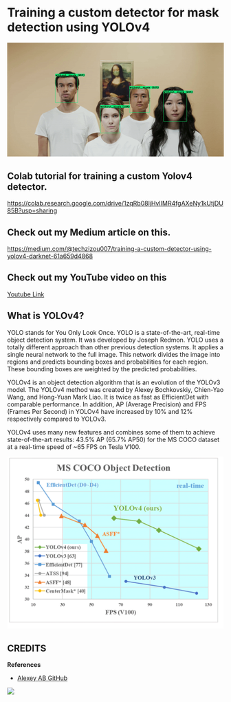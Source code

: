 # Training a custom detector for mask detection using YOLOv4

![](z.gif)

## Colab tutorial for training a custom Yolov4 detector. 

https://colab.research.google.com/drive/1zqRb08ljHvIIMR4fgAXeNy1kUtjDU85B?usp=sharing

## Check out my Medium article on this.

https://medium.com/@techzizou007/training-a-custom-detector-using-yolov4-darknet-61a659d4868

## Check out my YouTube video on this 

[Youtube Link](https://www.youtube.com)


## What is YOLOv4?
YOLO stands for You Only Look Once. YOLO is a state-of-the-art, real-time object detection system. It was developed by Joseph Redmon.
YOLO uses a totally different approach than other previous detection systems. It applies a single neural network to the full image. This network divides the image into regions and predicts bounding boxes and probabilities for each region. These bounding boxes are weighted by the predicted probabilities.

YOLOv4 is an object detection algorithm that is an evolution of the YOLOv3 model. The YOLOv4 method was created by Alexey Bochkovskiy, Chien-Yao Wang, and Hong-Yuan Mark Liao. It is twice as fast as EfficientDet with comparable performance. In addition, AP (Average Precision) and FPS (Frames Per Second) in YOLOv4 have increased by 10% and 12% respectively compared to YOLOv3.

YOLOv4 uses many new features and combines some of them to achieve state-of-the-art results: 43.5% AP (65.7% AP50) for the MS COCO dataset at a real-time speed of ~65 FPS on Tesla V100.

![](1b.png)


## **CREDITS**

   **References**
 
*    [Alexey AB GitHub ](https://github.com/AlexeyAB/darknet)


![](video2.gif)



